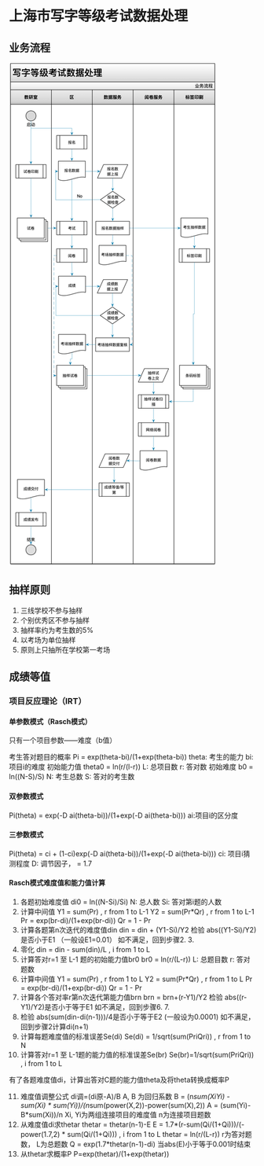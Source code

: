 # 上海市写字等级考试数据处理

## 业务流程

![](./res/business-flow.png)

## 抽样原则
1. 三线学校不参与抽样
2. 个别优秀区不参与抽样
3. 抽样率约为考生数的5%
4. 以考场为单位抽样
5. 原则上只抽所在学校第一考场

## 成绩等值

### 项目反应理论（IRT）

#### 单参数模式（Rasch模式）

只有一个项目参数——难度（b值）

考生答对题目的概率
Pi = exp(theta-bi)/(1+exp(theta-bi))
theta: 考生的能力
bi: 项目i的难度
初始能力值
theta0 = ln(r/(l-r))
L: 总项目数
r: 答对数
初始难度
b0 = ln((N-S)/S)
N: 考生总数
S: 答对的考生数

#### 双参数模式

Pi(theta) = exp(-D ai(theta-bi))/(1+exp(-D ai(theta-bi)))
ai:项目i的区分度

#### 三参数模式

Pi(theta) = ci + (1-ci)exp(-D ai(theta-bi))/(1+exp(-D ai(theta-bi)))
ci: 项目i猜测程度
D: 调节因子， = 1.7

#### Rasch模式难度值和能力值计算

1. 各题初始难度值
di0 = ln((N-Si)/Si)
N: 总人数
Si: 答对第i题的人数
2. 计算中间值
Y1 = sum(Pr) , r from 1 to L-1
Y2 = sum(Pr*Qr) , r from 1 to L-1
Pr = exp(br-di)/(1+exp(br-di))
Qr = 1 - Pr
3. 计算各题第n次迭代的难度值din
din = din + (Y1-Si)/Y2
检验 abs((Y1-Si)/Y2)是否小于E1 （一般设E1=0.01）
如不满足，回到步骤2. 3.
4. 零化
din = din - sum(din)/L , i from 1 to L
5. 计算答对r=1 至 L-1 题的初始能力值br0
br0 = ln(r/(L-r))
L: 总题目数
r: 答对题数
6. 计算中间值
Y1 = sum(Pr) , r from 1 to L
Y2 = sum(Pr*Qr) , r from 1 to L
Pr = exp(br-di)/(1+exp(br-di))
Qr = 1 - Pr
7. 计算各个答对率r第n次迭代第能力值brn
brn = brn+(r-Y1)/Y2
检验 abs((r-Y1)/Y2)是否小于等于E1
如不满足，回到步骤6. 7.
8. 检验 abs(sum(din-di(n-1)))/4是否小于等于E2 (一般设为0.0001)
如不满足，回到步骤2计算di(n+1)  
9. 计算每题难度值的标准误差Se(di)
Se(di) = 1/sqrt(sum(PriQri)) , r from 1 to N
10. 计算答对r=1 至 L-1题的能力值的标准误差Se(br)
Se(br)=1/sqrt(sum(PriQri)) , i from 1 to L

有了各题难度值di，计算出答对C题的能力值theta及将theta转换成概率P

11. 难度值调整公式
di调=(di原-A)/B
A, B 为回归系数
B = (n*sum(XiYi) - sum(Xi) * sum(Yi))/(n*sum(power(X,2))-power(sum(X),2))
A = (sum(Yi)-B*sum(Xi))/n
Xi, Yi为两组连接项目的难度值
n为连接项目题数
12. 从难度值di求thetar
thetar = thetar(n-1)-E
E = 1.7*(r-sum(Qi/(1+Qi)))/(-power(1.7,2) * sum(Qi/(1+Qi))) , i from 1 to L
thetar = ln(r/(L-r))
r为答对题数， L为总题数
Q = exp(1.7*thetar(n-1)-di)
当abs(E)小于等于0.001时结束
13. 从thetar求概率P
P=exp(thetar)/(1+exp(thetar))
